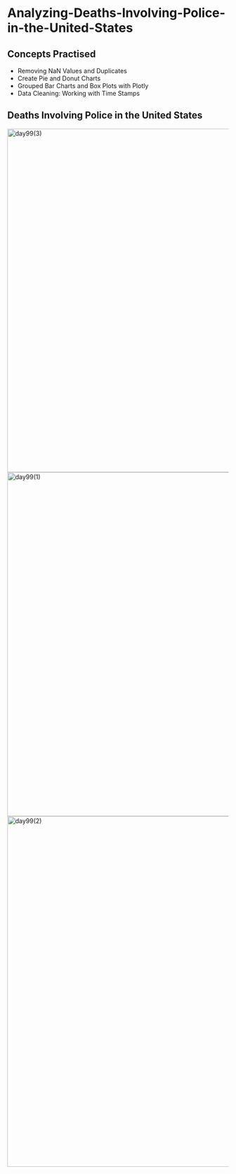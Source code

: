 # Analyzing-Deaths-Involving-Police-in-the-United-States
## Concepts Practised
- Removing NaN Values and Duplicates
- Create Pie and Donut Charts
- Grouped Bar Charts and Box Plots with Plotly
- Data Cleaning: Working with Time Stamps
## Deaths Involving Police in the United States
<img width="780" alt="day99(3)" src="https://user-images.githubusercontent.com/98851253/175056706-9ef8e9db-a332-4029-8de8-335e682d9c56.png">
<img width="781" alt="day99(1)" src="https://user-images.githubusercontent.com/98851253/175056709-1962dcc4-02d3-4bb7-a26a-808503808ee0.png">
<img width="796" alt="day99(2)" src="https://user-images.githubusercontent.com/98851253/175056712-e4189734-75f1-48ac-b274-b8af4575a13d.png">
